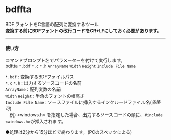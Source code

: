 # bdffta  
BDF フォントをC言語の配列に変換するツール  
**変換する前にBDFフォントの改行コードをCR+LFにしておく必要があります。**  
***
#### 使い方  
コマンドプロンプト名でパラメーターを付けて実行します。  
 bdftta `*.bdf` `*.c` `*.h` `ArrayName` `Width` `Height` `Include File Name`  
  
 `*.bdf` : 変換するBDFファイルパス  
 `*.c` `*.h` : 出力するソースコードの名前  
 `ArrayName` : 配列変数の名前  
 `Width` `Height` : 半角のフォントの幅高さ  
 `Include File Name` : ソースファイルに挿入するインクルードファイル名(_省略可_)  
 　例) <windows.h> を指定した場合、出力するソースコードの頭に、`#include <windows.h>`が挿入されます。  
  
 ●処理は2分から15分ほどで終わります。(PCのスペックによる)  
